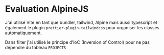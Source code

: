 # Evaluation AlpineJS

J'ai utilisé Vite en tant que bundler, tailwind, Alpine mais aussi typescript et également le plugin `prettier-plugin-tailwindcss` pour organiser les classes automatiquement.

Dans filter j'ai utilisé le principe d'IoC (Inversion of Control) pour ne pas dépendre du tableau `PROJECTS`
